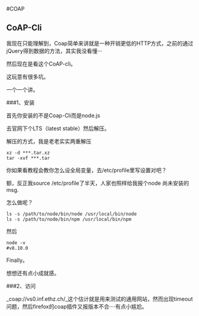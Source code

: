 #COAP

## CoAP-Cli

我现在只能理解到，Coap简单来讲就是一种开销更低的HTTP方式，之前的通过jQuery得到数据的方法，其实我没看懂···

然后现在是看这个CoAP-cli。

这玩意有很多坑。

一个一个讲。

###1、安装

首先你安装的不是Coap-Cli而是node.js

去官网下个LTS（latest stable）然后解压。

解压的方式，我是老老实实两重解压

```
xz -d ***.tar.xz
tar -xvf ***.tar
```

你如果看教程会教你怎么设全局变量，去/etc/profile里写设置对吧？

额，反正我source /etc/profile了半天，人家也照样给我报个node 尚未安装的msg.

怎么做呢？

```
ls -s /path/to/node/bin/node /usr/local/bin/node
ls -s /path/to/node/bin/npm /usr/local/bin/npm
```

然后

```
node -v
#v8.10.0
```

Finally。

想想还有点小成就感。

###2、访问

_coap://vs0.inf.ethz.ch/_这个估计就是用来测试的通用网站，然而出现timeout问题，然后firefox的coap插件又报版本不合····有点小尴尬。